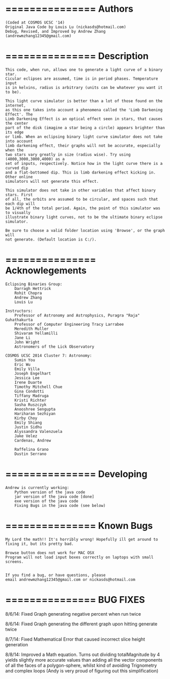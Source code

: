 ===============
Authors
===============
	
	(Coded at COSMOS UCSC '14)
	Original Java Code by Louis Lu (nickasds@hotmail.com)
	Debug, Revised, and Improved by Andrew Zhang (andrewmzhang12345@gmail.com)

===============
Description
===============
	
	This code, when run, allows one to generate a light curve of a binary star.
	Cicular eclipses are assumed, time is in period phases. Temperature input
	is in kelvins, radius is arbitrary (units can be whatever you want it to be).
	
	This light curve simulator is better than a lot of those found on the internet,
	as this one takes into account a phenomena called the 'Limb Darkening Effect'. The
	Limb Darkening Effect is an optical effect seen in stars, that causes the center
	part of the disk (imagine a star being a circle) appears brighter than its edge
	or limb. When an eclipsing binary light curve simulator does not take into account
	limb darkening effect, their graphs will not be accurate, especially when the 
	two stars vary greatly in size (radius wise). Try using (4000,3000,3000,4000) as a
	set of inputs, respectively. Notice how in the light curve there is a curved dip
	and a flat-bottomed dip. This is limb darkening effect kicking in. Other online
	simulators will not generate this effect. 
	
	This simulator does not take in other variables that affect binary stars. First
	of all, the orbits are assumed to be circular, and spaces such that each dip will
	be 1/4th of the total period. Again, the point of this simulator was to visually 
	illustrate binary light curves, not to be the ultimate binary eclipse simulator. 
	
 	Be sure to choose a valid folder location using 'Browse', or the graph will
 	not generate. (Default location is C:/). 
 	
===============
Acknowlegements
===============
	Eclipsing Binaries Group:
		Darragh Hettrick
		Rohit Chopra
		Andrew Zhang
		Louis Lu
		
	Instructors:
		Professor of Astronomy and Astrophysics, Puragra "Raja" Guhathakurta
		Professor of Computer Engineering Tracy Larrabee
		Meredith Muller
		Shivaram Yellamilli
		Jane Li
		John Wright
		Astronomers of the Lick Observatory
	
	COSMOS UCSC 2014 Cluster 7: Astronomy:
		Sumin You
		Eric Wu
		Emily Villa
		Joseph Engelhart
		Jessica Lee
		Irene Duarte
		Timothy Mitchell Chue
		Gina Condotti
		Tiffany Madruga
		Kristi Richter
		Sasha Ruszczyk
		Anooshree Sengupta
		Hariharan Sezhiyan
		Kirby Choy
		Emily Shiang
		Justin Sidhu
		Alyssandra Valenzuela
		Jake Velez
		Cardenas, Andrew
	
		Raffelina Grano
		Dustin Serrano

===============
Developing
===============

	Andrew is currently working:
		Python version of the java code
		jar version of the java code [done]
		exe version of the java code
		Fixing Bugs in the java code (see below)

===============
Known Bugs
===============
	
	My Lord the math!! It's horribly wrong! Hopefully ill get around to fixing it, but its pretty bad.
	
	Browse button does not work for MAC OSX
	Program will not load input boxes correctly on laptops with small screens. 
	
	
	If you find a bug, or have questions, please 
	email andrewmzhang12345@gmail.com or nickasds@hotmail.com

===============
BUG FIXES
===============

8/6/14: Fixed Graph generating negative percent when run twice

8/6/14: Fixed Graph generating the different graph upon hitting generate twice

8/7/14: Fixed Mathematical Error that caused incorrect slice height generation

8/8/14: Improved a Math equation. Turns out dividing totalMagnitude by 4 yields slightly more accurate 
		values than adding all the vector components of all the faces of a polygon-sphere, whilst kind of
		avoiding Trignometry and complex loops (Andy is very proud of figuring out this simplification) 


